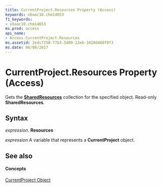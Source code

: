 ```yaml
---
title: CurrentProject.Resources Property (Access)
keywords: vbaac10.chm14653
f1_keywords:
- vbaac10.chm14653
ms.prod: access
api_name:
- Access.CurrentProject.Resources
ms.assetid: 2edc7258-77b3-5d09-22eb-1620d460f0f3
ms.date: 06/08/2017
---
```



# CurrentProject.Resources Property (Access)

Gets the  **[SharedResources](sharedresources-object-access.md)** collection for the specified object. Read-only **SharedResources**.


## Syntax

 _expression_. **Resources**

 _expression_ A variable that represents a **CurrentProject** object.


## See also


#### Concepts


[CurrentProject Object](currentproject-object-access.md)

